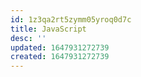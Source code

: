 ```yaml
---
id: 1z3qa2rt5zymm05yroq0d7c
title: JavaScript
desc: ''
updated: 1647931272739
created: 1647931272739
---
```


